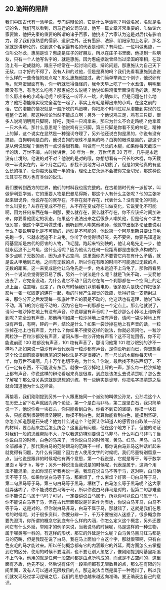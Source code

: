 ## 20.诡辩的陷阱
我们中国古代有一派学说，专门讲辩论的，它是什么学派呢？叫做名家，名就是名词的名，我们可以看到，司马迁的父司马谈，他写一篇文章非常重要的，叫做论六家要旨，他把先秦的重要的所谓的诸子百家，他挑出了六家认为这是对后代有影响力，除了我们很熟悉的儒家、道家之外，还有墨家、法家、阴阳家加上名家，那名家就是讲辩论的，说到这个名家最有名的代表是谁呢？有两位，一位叫做惠施，一位叫公孙龙，惠施是谁？惠施是庄子的好朋友，所以在庄子书里面，他提到一些朋友，只有一个人他写名字的，就是惠施，因为惠施据说曾经当过梁国的宰相，在政治上有一定成就的，跟庄子经常在一起讨论问题、辩论问题，那惠施认为自己天下无敌，口才好的不得了，没有人辩的过他，但是是真的吗？我们先看看惠施到底说什么样的一些奇怪的观点呢？那么惠施他提过，我们简单举两三个例子，他说卵有毛，就鸡蛋里面有毛，你一听就觉得怪怪的，我今天早上吃了一个水煮蛋，明明里面没有毛，有毛怎么吃呢？那惠施怎么说呢？他说如果鸡蛋里面没有毛的话，那为什么孵出来的小鸡有毛呢？哎呀这一听吓人一跳，的确如此，但是问题在什么地方？他把潜能跟实现完全混在一起了，事实上有毛是孵出来的小鸡，在这之前的话，它的潜能的情况就是一般所吃的鸡蛋嘛，你把那个时间过程从潜能到实现的过程整个去掉，那这种推论当然不能成立啊；另外一个他说鸡三足，鸡有三只脚，很多人说鸡明明两只脚啊，好吧，我把一只鸡拿来，那它为什么不会走路呢？他拿着一只木头鸡，那什么意思呢？他说鸡有三只脚，第三只脚是你看不见的神足，精神上的脚，这个说实在显然是一种强词夺理了，另外他还说白狗是黑的，你说有没有搞错，白狗明明是白的，他说白狗的眼珠不是黑的吗？白狗的眼珠是黑的，那这个是从何说起呢？但他有一点说得很有趣，叫做有一尺长的木棍，如果你每天截取一半的话，万世不竭，古时候讲世，30 年为一世，万世代表 30 万年，几乎是永远没有止境的，他说的对不对？他说的是对的哦，你想想看有一尺长的木棍，每天截取一半说实在的，半个月之后呢，都找不到地方可以切割了，但是如果他真的有这么长的棍子，让你每天截取一半的话，理论上它永远不会被你完全切光，那这种说法其实在西方也有类似的说法。


我们要转到西方的世界，他们的材料我也蛮完整的。在古希腊时代有一派哲学，叫做伊利亚学派，它的重要人物是巴曼尼得斯，那这个人有什么主张呢？他的主张听起来很诡异，他说存在的就存在，不存在就不存在，代表什么？没有变化的可能，什么叫变化？从存在变成不存在，从不存在变成存在叫做变化，它说变化不可能啊，因为任何东西在每一刹那，要么就存在，要么就不存在，你不应该把时间加进来，你要看他固定的状态，结果这个说法出来之后很多人嘲笑他，但是他有个学生很厉害，他这个学生叫做芝诺，他听到有人嘲笑他老师，他就举出很多论证要说明什么？要说明变化是不可能的，运动是不可能的，他说第一个阿基里斯只要让乌龟先跑一步，它就永远追不上乌龟，你听了会觉得很好笑，先不要笑，你要先知道说阿基里斯是古代的厉害的人物，飞毛腿，跑起来特别快的，他让乌龟先走一步，他就永远追不上乌龟，这什么话呢？因为他认为任何一段距离都是由很多点构成的，多少点呢？无数的点，因为点不占空间，这里面你先不要管它内在有什么矛盾，就是说从甲地到乙地，之间有无数的点，所以你在有限的时间不可能通过无数的点、无数的距离，这一来变成是他让乌龟先走一步，他永远追不上乌龟了，那你再看另外一个说法会觉得更容易了解，另外一个说法是什么呢？就是飞矢不动，一支箭射出去了，它完全没动，为什么说它不动？因为它在每一个刹那都在一个空间上的定点上面，注意哦，没差了，所以有时候我们以前看电影，很多影片是快动作把很多影片一张一张固定的连在一起，看的时候产生视觉的效应，觉得好像一支箭射过来，那你分开之后发现每一张底片里它的箭是不动的，他这话也有道理，他说飞矢不动，再飞的剑它是不动的，因为它在每一刹那都在一个定点上。那么他就说了，请问一粒沙掉在地上有没有声音，你说哪里有声音呢？一粒沙那么小掉地上谁听得到呢？完全没有声音，那他再问如果一粒沙掉地上没有声音，请问一袋沙掉地上有没有声音，有啊，砰的一声，结论是什么？如果一袋沙掉在地上有声音的话，一粒沙掉在地上也有声音，为什么？你如果不接受这样的说法，你就必须问他，一粒沙两粒沙一百粒沙都没有声音，请问从哪一粒沙开始有声音？这不可能回答，你不可能说前面 100 粒都没有声音，101 粒有声音了，那请问他第 101 粒沙跟别的沙不一样吗？那如果说一袋沙有声音代表每一粒沙都有声音，是你没听到而已，你想想看这个论证跟前面提到惠施的这种说法是不是很接近，有一尺长的木棍你每天切一半，你万世不竭啊，几十万年也切不完，为什么？你说，最后找不到东西切了，不行一定有东西，不可能没有东西，就像一袋沙掉地上砰的一声，那么每一粒沙掉地上都有声音，你说这样的辩论看起来真是很累，到底是该怎么去说清楚呢？怎么去了解呢？那么没关系这就是思想的训练，有一些确实是诡辩，你把名字搞清楚之后就会知道他为什么这样做。


再接着，我们刚刚提到另外一个人跟惠施同一个派别的叫做公孙龙，公孙龙这个人在历史上留下名声就因为两个论证，第一个是白马非马，第二是坚白石，我只简单说一下，他说你看一块石头，你只能看到白色，你看不到它的坚硬，你摸一块石头，只能摸到很硬啊很坚硬啊，你摸不到白色，就算你能看到白色，能摸到坚硬，你怎么知道那是石头呢？他为什么说这个？他要让你知道人的感官各自取某一部分的材料，要合起来之后怎么统合？这里面有问题，他在这个地方下手，但他的论证对我们一般的思维帮助不大，所以我这边特别要谈白马非马，什么叫白马非马？当你说白马的时候，白色的马来了，当你说白马的时候呢，黄马、红马、黑马、白马全部都来了，那代表白马的范畴跟马的范畴不一样，那你说白马非马这种话听起来就觉得有问题，为什么有问题？因为古人使用文字的时候呢，我们尽量特别留意一点，当他说是跟非的时候呢他有两个意思，第一个我说是，它就是等于，等于数学里面 a 等于 b，等于；另外一种说法当我说是的时候呢，代表是属于，这两个用法不能混淆，比如你现在听我再说一遍，我现在说白马不等于马，这对啊，白马确实不等于马，如果你说白马等于马，那麻烦了，什么麻烦？好第一句白马等于马，第二句黑马等于马，第三句白马等于黑马，糟糕了，白马怎么等于黑马呢？这大家就弄迷糊了，你不能说哎白马等于马，所以你说白马非马是对的，但第二句那难道你不能说白马属于马吗？可以，一定要讲说白马属于，所以你可以说白马属于马，你不能说白马等于马，但在古代里面都说是非来作为表达，你说白马非马，白马不等于马，这是对的，但你说白马非马，白马不属于马，那就错了，这就是我们在思考的时候呢，对于很多资料，你要分辨一下，千万不要被别人迷惑了，很多概念你要先澄清，你所谓的概念它到底有什么样的内涵，你怎么定义这个概念，另外还要问它有什么外延，举刚才的例子来说，当我说马的时候呢，马是这样的一种生物，属于哪类哪一科的，有这样的形状，那它的外延是什么呢？白马黄马黑马红马都是马的范畴，但是我现在说了白马，我在马上面加个白这个字，那就很窄啊，只有白色皮毛的马才能过来。所以任何概念都有它的内涵跟它的外延，两方面怎么去掌握到它的区分，使用的时候不要混淆，也不要让别人忽悠了，像刚刚提到阿基里斯追不上乌龟，他用的就是任何一段空间都是由点所构成的，而点是不占空间的，这里面有矛盾，他先不说，然后说有任何一段空间都有无限数目的点，那么在有限的时间里面，没有人可以通过无限数目的点，那这说法当然是属于一种诡辩了，所以我们就发现经过学习逻辑之后，我们的思想也越来越迈向准确，要正确表达自己的意识。

